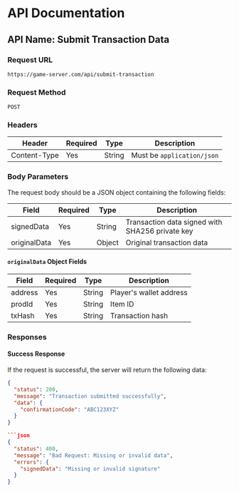 # API Documentation

## API Name: Submit Transaction Data

### Request URL
`https://game-server.com/api/submit-transaction`

### Request Method
`POST`

### Headers
| Header        | Required | Type   | Description              |
|---------------|----------|--------|--------------------------|
| Content-Type  | Yes      | String | Must be `application/json` |

### Body Parameters

The request body should be a JSON object containing the following fields:

| Field         | Required | Type   | Description                        |
|---------------|----------|--------|------------------------------------|
| signedData    | Yes      | String | Transaction data signed with SHA256 private key |
| originalData  | Yes      | Object | Original transaction data          |

#### `originalData` Object Fields

| Field    | Required | Type   | Description          |
|----------|----------|--------|----------------------|
| address  | Yes      | String | Player's wallet address |
| prodId   | Yes      | String | Item ID              |
| txHash   | Yes      | String | Transaction hash     |

### Responses

#### Success Response

If the request is successful, the server will return the following data:

```json
{
  "status": 200,
  "message": "Transaction submitted successfully",
  "data": {
    "confirmationCode": "ABC123XYZ"
  }
}

```json
{
  "status": 400,
  "message": "Bad Request: Missing or invalid data",
  "errors": {
    "signedData": "Missing or invalid signature"
  }
}

